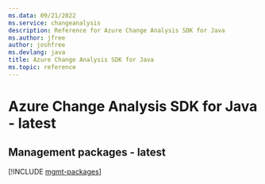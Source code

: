 ```yaml
---
ms.data: 09/21/2022
ms.service: changeanalysis
description: Reference for Azure Change Analysis SDK for Java
ms.author: jfree
author: joshfree
ms.devlang: java
title: Azure Change Analysis SDK for Java
ms.topic: reference
---
```

# Azure Change Analysis SDK for Java - latest

## Management packages - latest
[!INCLUDE [mgmt-packages](change-analysis-mgmt-index.md)]